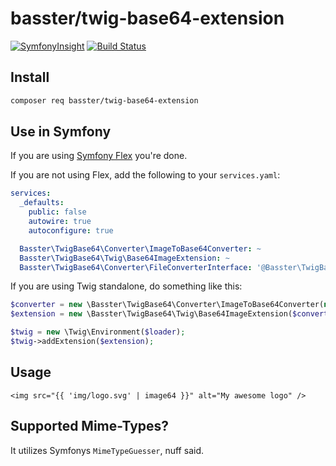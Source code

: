 basster/twig-base64-extension
=============================

[![SymfonyInsight](https://insight.symfony.com/projects/b44a3032-735a-4659-9077-d32393efa623/mini.svg)](https://insight.symfony.com/projects/b44a3032-735a-4659-9077-d32393efa623) [![Build Status](https://travis-ci.com/Basster/twig-base64-extension.svg?branch=master)](https://travis-ci.com/Basster/twig-base64-extension)

Install
-------

```bash
composer req basster/twig-base64-extension
```

Use in Symfony
--------------

If you are using [Symfony Flex](https://flex.symfony.com/) you're done.

If you are not using Flex, add the following to your `services.yaml`:

```yaml
services:
  _defaults:
    public: false
    autowire: true
    autoconfigure: true

  Basster\TwigBase64\Converter\ImageToBase64Converter: ~
  Basster\TwigBase64\Twig\Base64ImageExtension: ~
  Basster\TwigBase64\Converter\FileConverterInterface: '@Basster\TwigBase64\Converter\ImageToBase64Converter'
```

If you are using Twig standalone, do something like this:

```php
$converter = new \Basster\TwigBase64\Converter\ImageToBase64Converter(new \Symfony\Component\Serializer\Normalizer\DataUriNormalizer());
$extension = new \Basster\TwigBase64\Twig\Base64ImageExtension($converter);

$twig = new \Twig\Environment($loader);
$twig->addExtension($extension);
```

Usage
------

```twig
<img src="{{ 'img/logo.svg' | image64 }}" alt="My awesome logo" />
```

Supported Mime-Types?
---------------------
It utilizes Symfonys `MimeTypeGuesser`, nuff said. 
